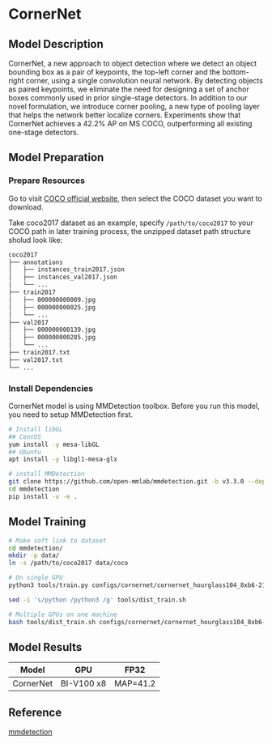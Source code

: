 # CornerNet

## Model Description

CornerNet, a new approach to object detection where we detect an object bounding box as a pair of keypoints, the
top-left corner and the bottom-right corner, using a single convolution neural network. By detecting objects as paired
keypoints, we eliminate the need for designing a set of anchor boxes commonly used in prior single-stage detectors. In
addition to our novel formulation, we introduce corner pooling, a new type of pooling layer that helps the network
better localize corners. Experiments show that CornerNet achieves a 42.2% AP on MS COCO, outperforming all existing
one-stage detectors.

## Model Preparation

### Prepare Resources

Go to visit [COCO official website](https://cocodataset.org/#download), then select the COCO dataset you want to
download.

Take coco2017 dataset as an example, specify `/path/to/coco2017` to your COCO path in later training process, the
unzipped dataset path structure sholud look like:

```bash
coco2017
├── annotations
│   ├── instances_train2017.json
│   ├── instances_val2017.json
│   └── ...
├── train2017
│   ├── 000000000009.jpg
│   ├── 000000000025.jpg
│   └── ...
├── val2017
│   ├── 000000000139.jpg
│   ├── 000000000285.jpg
│   └── ...
├── train2017.txt
├── val2017.txt
└── ...
```

### Install Dependencies

CornerNet model is using MMDetection toolbox. Before you run this model, you need to setup MMDetection first.

```bash
# Install libGL
## CentOS
yum install -y mesa-libGL
## Ubuntu
apt install -y libgl1-mesa-glx

# install MMDetection
git clone https://github.com/open-mmlab/mmdetection.git -b v3.3.0 --depth=1
cd mmdetection
pip install -v -e .
```

## Model Training

```bash
# Make soft link to dataset
cd mmdetection/
mkdir -p data/
ln -s /path/to/coco2017 data/coco

# On single GPU
python3 tools/train.py configs/cornernet/cornernet_hourglass104_8xb6-210e-mstest_coco.py

sed -i 's/python /python3 /g' tools/dist_train.sh

# Multiple GPUs on one machine
bash tools/dist_train.sh configs/cornernet/cornernet_hourglass104_8xb6-210e-mstest_coco.py 8
```

## Model Results

| Model     | GPU        | FP32     |
|-----------|------------|----------|
| CornerNet | BI-V100 x8 | MAP=41.2 |

## Reference
[mmdetection](https://github.com/open-mmlab/mmdetection)

